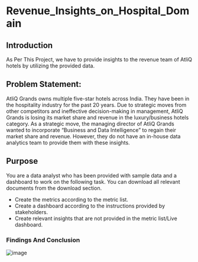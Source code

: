 # Revenue_Insights_on_Hospital_Domain
## Introduction
As Per This Project, we have to provide insights to the revenue team of AtliQ hotels by utilizing the provided data.
## Problem Statement:
AtliQ Grands owns multiple five-star hotels across India. They have been in the hospitality industry for the past 20 years. Due to strategic moves from other competitors and ineffective decision-making in management, AtliQ Grands is losing its market share and revenue in the luxury/business hotels category. As a strategic move, the managing director of AtliQ Grands wanted to incorporate “Business and Data Intelligence” to regain their market share and revenue. However, they do not have an in-house data analytics team to provide them with these insights.
## Purpose
You are a data analyst who has been provided with sample data and a dashboard to work on the following task. You can download all relevant documents from the download section.
- Create the metrics according to the metric list.
- Create a dashboard according to the instructions provided by stakeholders.
- Create relevant insights that are not provided in the metric list/Live dashboard.
### Findings And Conclusion
![image](https://github.com/user-attachments/assets/5870fbed-9ae8-4327-ae9c-5b196a6c1a4e)








